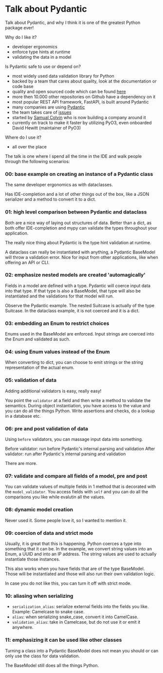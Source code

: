 # Talk about Pydantic


Talk about Pydantic, and why I think it is one of the greatest Python package ever!

Why do I like it?
- developer ergonomics
- enforce type hints at runtime
- validating the data in a model


Is Pydantic safe to use or depend on?
- most widely used data validation library for Python
- backed by a team that cares about quality, look at the documentation or code base
- quality and open sourced code which can be found [here](https://github.com/pydantic/pydantic)
- more then 10.000 other repositories on Github have a dependency on it
- most popular REST API framework, FastAPI, is built around Pydantic
- many companies are using [Pydantic](https://docs.pydantic.dev/latest/#who-is-using-pydantic)
- the team takes care of [issues](https://github.com/pydantic/pydantic/issues)
- started by [Samual Colvin](https://github.com/samuelcolvin) who is now building a company around it
- currently on track to make it faster by utilizing PyO3, even onboarded David Hewitt (maintainer of PyO3)

Where do I use it?
- all over the place



The talk is one where I spend all the time in the IDE and walk people through the following scenarios:

### 00: base example on creating an instance of a Pydantic class

The same developer ergonomics as with dataclasses.

Has IDE-completion and a lot of other things out of the box, like a JSON serializer and a method to convert it to a dict.

### 01: high level comparison between Pydantic and dataclass

Both are a nice way of laying out structures of data. Better than a dict, as both offer IDE-completion and mypy can validate the types throughout your application.

The really nice thing about Pydantic is the type hint validation at runtime. 

A dataclass can really be instantiated with anything, a Pydantic BaseModel will throw a validation error. Nice for input from other applications, like when offering an API or CLI.

### 02: emphasize nested models are created 'automagically'

Fields in a model are defined with a type. Pydantic will coerce input data into that type. If that type is also a BaseModel, that type will also be instantiated and the validations for that model will run.

Observe the Pydantic example. The nested Suitcase is actually of the type Suitcase. In the dataclass example, it is not coerced and it is a dict.

### 03: embedding an Enum to restrict choices

Enums used in the BaseModel are enforced. 
Input strings are coerced into the Enum and validated as such.

### 04: using Enum values instead of the Enum

When converting to dict, you can choose to emit strings or the string representation of the actual enum.

### 05: validation of data

Adding additional validators is easy, really easy!

You point the `validator` at a field and then write a method to validate the semantics. During object instantiation, you have access to the value and you can do all the things Python. Write assertions and checks, do a lookup in a database etc.



### 06: pre and post validation of data

Using `before` validators, you can massage input data into something.

Before validator: run before Pydantic's internal parsing and validation
After validator: run after Pydantic's internal parsing and validation

There are more.

### 07: validate and compare all fields of a model, pre and post

You can validate values of multiple fields in 1 method that is decorated with the `model_validator`. You access fields with `self` and you can do all the comparisons you like while evalutin all the values.

### 08: dynamic model creation

Never used it. Some people love it, so I wanted to mention it.

### 09: coercion of data and strict mode

Usually, it is great that this is happening. Python coerces a type into something that it can be. In the example, we convert string values into an Enum, a UUID and into an IP address. The string values are used to actually instantiate those instances.

This also works when you have fields that are of the type BaseModel. Those will be instantiated and those will also run their own validation logic.


In case you do not like this, you can turn it off with strict mode.

### 10: aliasing when serializing

- `serialization_alias`: serialize external fields into the fields you like. Example: Camelcase to snake case.
- `alias`: when serializing snake_case, convert it into CamelCase.
- `validation_alias`: take in Camelcase, but do not use it or emit it anywhere.

### 11: emphasizing it can be used like other classes

Turning a class into a Pydantic BaseModel does not mean you should or can only use the class for data validation. 

The BaseModel still does all the things Python.